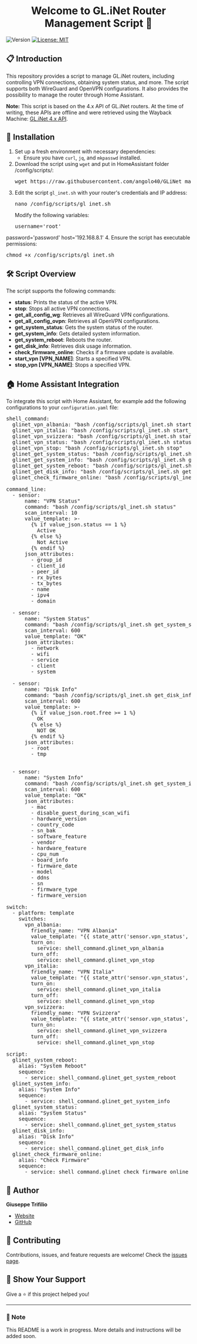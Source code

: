 <h1 align="center">Welcome to GL.iNet Router Management Script 👋</h1>
<p>
  <img alt="Version" src="https://img.shields.io/badge/version-1.0-blue.svg?cacheSeconds=2592000" />
  <a href="https://github.com/angolo40/GLiNet_managment" target="_blank">
    <img alt="License: MIT" src="https://img.shields.io/github/license/angolo40/GLiNet_managment" />
  </a>
</p>

## 📋 Introduction

This repository provides a script to manage GL.iNet routers, including controlling VPN connections, obtaining system status, and more. The script supports both WireGuard and OpenVPN configurations. It also provides the possibility to manage the router through Home Assistant.

**Note:** This script is based on the 4.x API of GL.iNet routers. At the time of writing, these APIs are offline and were retrieved using the Wayback Machine: [GL.iNet 4.x API](https://web.archive.org/web/20240106020516/https://dev.gl-inet.com/router-4.x-api/#wifi/get_status).

## 🚀 Installation

1. Set up a fresh environment with necessary dependencies:
   - Ensure you have `curl`, `jq`, and `mkpasswd` installed.
2. Download the script using `wget` and put in HomeAssistant folder /config/scripts/:
   <pre>wget https://raw.githubusercontent.com/angolo40/GLiNet_managment/main/gl_inet.sh -O /config/scripts/gl_inet.sh</pre>
3. Edit the script `gl_inet.sh` with your router's credentials and IP address:
   <pre>nano /config/scripts/gl_inet.sh</pre>
   Modify the following variables:
   <pre>username='root'
password='password'
host='192.168.8.1'</pre>
4. Ensure the script has executable permissions:
   <pre>chmod +x /config/scripts/gl_inet.sh</pre>

## 🛠️ Script Overview

The script supports the following commands:
- **status**: Prints the status of the active VPN.
- **stop**: Stops all active VPN connections.
- **get_all_config_wg**: Retrieves all WireGuard VPN configurations.
- **get_all_config_ovpn**: Retrieves all OpenVPN configurations.
- **get_system_status**: Gets the system status of the router.
- **get_system_info**: Gets detailed system information.
- **get_system_reboot**: Reboots the router.
- **get_disk_info**: Retrieves disk usage information.
- **check_firmware_online**: Checks if a firmware update is available.
- **start_vpn [VPN_NAME]**: Starts a specified VPN.
- **stop_vpn [VPN_NAME]**: Stops a specified VPN.

## 🏠 Home Assistant Integration

To integrate this script with Home Assistant, for example add the following configurations to your `configuration.yaml` file:

<pre>
shell_command:
  glinet_vpn_albania: "bash /config/scripts/gl_inet.sh start_vpn Albania_37_Tirana"
  glinet_vpn_italia: "bash /config/scripts/gl_inet.sh start_vpn Italy_223_Milan"
  glinet_vpn_svizzera: "bash /config/scripts/gl_inet.sh start_vpn Switzerland_373_Zurich"
  glinet_vpn_status: "bash /config/scripts/gl_inet.sh status"
  glinet_vpn_stop: "bash /config/scripts/gl_inet.sh stop"
  glinet_get_system_status: "bash /config/scripts/gl_inet.sh get_system_status"
  glinet_get_system_info: "bash /config/scripts/gl_inet.sh get_system_info"
  glinet_get_system_reboot: "bash /config/scripts/gl_inet.sh get_system_reboot"
  glinet_get_disk_info: "bash /config/scripts/gl_inet.sh get_disk_info"
  glinet_check_firmware_online: "bash /config/scripts/gl_inet.sh check_firmware_online"

command_line:
  - sensor:
      name: "VPN Status"
      command: "bash /config/scripts/gl_inet.sh status"
      scan_interval: 10
      value_template: >-
        {% if value_json.status == 1 %}
          Active
        {% else %}
          Not Active
        {% endif %}
      json_attributes:
        - group_id
        - client_id
        - peer_id
        - rx_bytes
        - tx_bytes
        - name
        - ipv4
        - domain

  - sensor:
      name: "System Status"
      command: "bash /config/scripts/gl_inet.sh get_system_status"
      scan_interval: 600
      value_template: "OK"
      json_attributes:
        - network
        - wifi
        - service
        - client
        - system

  - sensor:
      name: "Disk Info"
      command: "bash /config/scripts/gl_inet.sh get_disk_info"
      scan_interval: 600
      value_template: >-
        {% if value_json.root.free >= 1 %}
          OK
        {% else %}
          NOT OK
        {% endif %}
      json_attributes:
        - root
        - tmp


  - sensor:
      name: "System Info"
      command: "bash /config/scripts/gl_inet.sh get_system_info"
      scan_interval: 600
      value_template: "OK"
      json_attributes:
        - mac
        - disable_guest_during_scan_wifi
        - hardware_version
        - country_code
        - sn_bak
        - software_feature
        - vendor
        - hardware_feature
        - cpu_num
        - board_info
        - firmware_date
        - model
        - ddns
        - sn
        - firmware_type
        - firmware_version

switch:
  - platform: template
    switches:
      vpn_albania:
        friendly_name: "VPN Albania"
        value_template: "{{ state_attr('sensor.vpn_status', 'name') is not none and 'Albania_37_Tirana' in state_attr('sensor.vpn_status', 'name') }}"
        turn_on:
          service: shell_command.glinet_vpn_albania
        turn_off:
          service: shell_command.glinet_vpn_stop
      vpn_italia:
        friendly_name: "VPN Italia"
        value_template: "{{ state_attr('sensor.vpn_status', 'name') is not none and 'Italy_223_Milan' in state_attr('sensor.vpn_status', 'name') }}"
        turn_on:
          service: shell_command.glinet_vpn_italia
        turn_off:
          service: shell_command.glinet_vpn_stop
      vpn_svizzera:
        friendly_name: "VPN Svizzera"
        value_template: "{{ state_attr('sensor.vpn_status', 'name') is not none and 'Switzerland_373_Zurich' in state_attr('sensor.vpn_status', 'name') }}"
        turn_on:
          service: shell_command.glinet_vpn_svizzera
        turn_off:
          service: shell_command.glinet_vpn_stop

script:
  glinet_system_reboot:
    alias: "System Reboot"
    sequence:
      - service: shell_command.glinet_get_system_reboot
  glinet_system_info:
    alias: "System Info"
    sequence:
      - service: shell_command.glinet_get_system_info
  glinet_system_status:
    alias: "System Status"
    sequence:
      - service: shell_command.glinet_get_system_status
  glinet_disk_info:
    alias: "Disk Info"
    sequence:
      - service: shell_command.glinet_get_disk_info
  glinet_check_firmware_online:
    alias: "Check Firmware"
    sequence:
      - service: shell_command.glinet_check_firmware_online
</pre>

## 👤 Author

**Giuseppe Trifilio**

- [Website](https://github.com/angolo40/GLiNet_managment)
- [GitHub](https://github.com/angolo40)

## 🤝 Contributing

Contributions, issues, and feature requests are welcome! Check the [issues page](https://github.com/angolo40/GLiNet_managment/issues).

## 🌟 Show Your Support

Give a ⭐️ if this project helped you!

---

### 📝 Note

This README is a work in progress. More details and instructions will be added soon.
